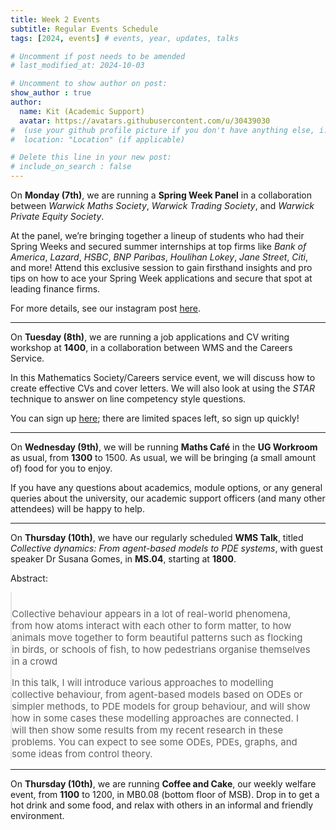 ```yaml
---
title: Week 2 Events
subtitle: Regular Events Schedule
tags: [2024, events] # events, year, updates, talks

# Uncomment if post needs to be amended
# last_modified_at: 2024-10-03

# Uncomment to show author on post:
show_author : true
author:
  name: Kit (Academic Support)
  avatar: https://avatars.githubusercontent.com/u/30439030
#  (use your github profile picture if you don't have anything else, i.e. https://avatars.githubusercontent.com/u/30439030)
#  location: "Location" (if applicable)

# Delete this line in your new post:
# include_on_search : false
---
```


On **Monday (7th)**, we are running a **Spring Week Panel** in a collaboration between *Warwick Maths Society*, *Warwick Trading Society*, and *Warwick Private Equity Society*.

At the panel, we’re bringing together a lineup of students who had their Spring Weeks and secured summer internships at top firms like *Bank of America*, *Lazard*, *HSBC*, *BNP Paribas*, *Houlihan Lokey*, *Jane Street*, *Citi*, and more! Attend this exclusive session to gain firsthand insights and pro tips on how to ace your Spring Week applications and secure that spot at leading finance firms.

For more details, see our instagram post [here](https://www.instagram.com/p/DAvdIaUAhko).

---

On **Tuesday (8th)**, we are running a job applications and CV writing workshop at **1400**, in a collaboration between WMS and the Careers Service.

In this Mathematics Society/Careers service event, we will discuss how to create effective CVs and cover letters. We will also look at using the *STAR* technique to answer on line competency style questions.

You can sign up [here](https://myadvantage.warwick.ac.uk/students/events/Detail/3494331); there are limited spaces left, so sign up quickly!

---

On **Wednesday (9th)**, we will be running **Maths Café** in the **UG Workroom** as usual, from **1300** to 1500. As usual, we will be bringing (a small amount of) food for you to enjoy.

If you have any questions about academics, module options, or any general queries about the university, our academic support officers (and many other attendees) will be happy to help.

---

On **Thursday (10th)**, we have our regularly scheduled **WMS Talk**, titled *Collective dynamics: From agent-based models to PDE systems*, with guest speaker  Dr Susana Gomes, in **MS.04**, starting at **1800**.


<style>
blockquote {
    padding: 10px 20px 0 0;
    margin: 0 0 0 0;
    font-size: 15px;
}
</style>

Abstract:
> Collective behaviour appears in a lot of real-world phenomena, from how atoms interact with each other to form matter, to how animals move together to form beautiful patterns such as flocking in birds, or schools of fish, to how pedestrians organise themselves in a crowd
>
> In this talk, I will introduce various approaches to modelling collective behaviour, from agent-based models based on ODEs or simpler methods, to PDE models for group behaviour, and will show how in some cases these modelling approaches are connected. I will then show some results from my recent research in these problems. You can expect to see some ODEs, PDEs, graphs, and some ideas from control theory.

---

On **Thursday (10th)**, we are running **Coffee and Cake**, our weekly welfare event, from **1100** to 1200, in MB0.08 (bottom floor of MSB). Drop in to get a hot drink and some food, and relax with others in an informal and friendly environment.
